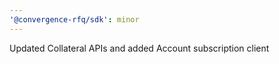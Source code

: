 ```yaml
---
'@convergence-rfq/sdk': minor
---
```


Updated Collateral APIs and added Account subscription client
